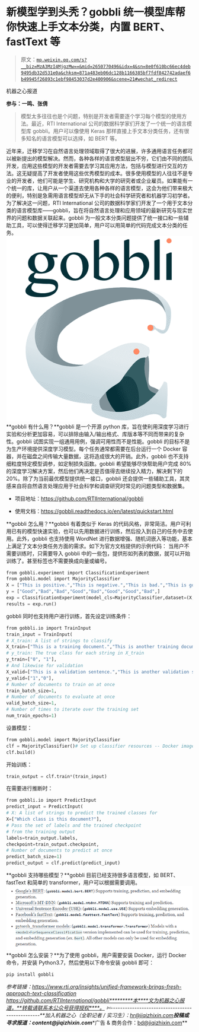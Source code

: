 # 新模型学到头秃？gobbli 统一模型库帮你快速上手文本分类，内置 BERT、fastText 等

> 原文：[`mp.weixin.qq.com/s?__biz=MzA3MzI4MjgzMw==&mid=2650770496&idx=4&sn=8e0f610bc66ec4deb9495db32d531e0a&chksm=871a483eb06dc128b1166385bf7fdf842742adaef6b49945f26893c1ebf98453037d2e400906&scene=21#wechat_redirect`](http://mp.weixin.qq.com/s?__biz=MzA3MzI4MjgzMw==&mid=2650770496&idx=4&sn=8e0f610bc66ec4deb9495db32d531e0a&chksm=871a483eb06dc128b1166385bf7fdf842742adaef6b49945f26893c1ebf98453037d2e400906&scene=21#wechat_redirect)

机器之心报道

**参与：一鸣、张倩**

> 模型太多往往也是个问题，特别是开发者需要逐个学习每个模型的使用方法。最近，RTI International 公司的数据科学家们开发了一个统一的语言模型库 gobbli。用户可以像使用 Keras 那样直接上手文本分类任务，还有很多知名的语言模型可以选择，如 BERT 等。

近年来，迁移学习在自然语言处理领域取得了很大的进展，许多通用语言任务都可以被新提出的模型解决。然而，各种各样的语言模型层出不穷，它们由不同的团队开发，应用这些模型的开发者需要去学习其应用方法，包括与模型进行交互的方法。这无疑提高了开发者使用这些优秀模型的成本。很多使用模型的人往往不是专业的开发者，他们可能是学生、研究机构和大学的研究者或企业雇员。如果能有一个统一的库，让用户从一个渠道去使用各种各样的语言模型，这会为他们带来极大的便利，特别是急需用语言模型却无从下手的社会科学研究者和机器学习初学者。为了解决这一问题，RTI International 公司的数据科学家们开发了一个用于文本分类的语言模型库——gobbli，旨在将自然语言处理和应用领域的最新研究与现实世界的问题和数据关联起来。gobbli 为一般文本分类问题提供了统一接口和一些辅助工具，可以使得迁移学习更加简单，用户可以用简单的代码完成文本分类的任务。![](img/ed540f9a1818aa91e07911feedbb8854.jpg)**gobbli 有什么用？**gobbli 是一个开源 python 库，旨在使利用深度学习进行实验和分析更加容易，可以排除由输入/输出格式、库版本等不同而带来的复杂性。gobbli 试图实现一组通用用例，强调可用性而不是性能。gobbli 的目标不是为生产环境提供深度学习模型。每个任务通常都需要在后台运行一个 Docker 容器，并在磁盘之间传输大量数据，这将造成很大的开销。此外，gobbli 也不支持细粒度特定模型调参，如定制损失函数。gobbli 希望能够尽快帮助用户完成 80% 的深度学习解决方案，然后他们再决定是否值得去继续投入精力，解决剩下的 20%。除了为当前最优模型提供统一接口，gobbli 还会提供一些辅助工具，其灵感来自将自然语言处理应用于社会科学和调查研究时常见的问题类型和数据集。

*   项目地址：https://github.com/RTIInternational/gobbli

*   使用文档：https://gobbli.readthedocs.io/en/latest/quickstart.html

**gobbli 怎么用？**gobbli 有着类似于 Keras 的代码风格，非常简洁。用户可利用已有的模型快速实验，也可以先用数据进行训练，然后投入到自己的任务中去使用。此外，gobbli 也支持使用 WordNet 进行数据增强、随机词嵌入等功能，基本上满足了文本分类任务方面的需求。如下为官方文档提供的示例代码： 当用户不需要训练时，只需要导入 gobbli 中的一些包，提供形如列表的数据，就可以开始训练了。甚至标签也不需要换成向量或编号。

```py
from gobbli.experiment import ClassificationExperiment
from gobbli.model import MajorityClassifier
X = ["This is positive.","This is negative.","This is bad.","This is good.","This is really bad.","This is really good.","This is pretty good.","This is pretty bad.",]
y = ["Good","Bad","Bad","Good","Bad","Good","Good","Bad",]
exp = ClassificationExperiment(model_cls=MajorityClassifier,dataset=(X, y))
results = exp.run()
```

gobbli 同时也支持用户进行训练，首先设定训练条件：

```py
from gobbli.io import TrainInput
train_input = TrainInput(
# X_train: A list of strings to classify
X_train=["This is a training document.","This is another training document."],
# y_train: The true class for each string in X_train
y_train=["0", "1"],
# And likewise for validation
X_valid=["This is a validation sentence.","This is another validation sentence."],
y_valid=["1","0"],
# Number of documents to train on at once
train_batch_size=1,
# Number of documents to evaluate at once
valid_batch_size=1,
# Number of times to iterate over the training set
num_train_epochs=1)
```

设置模型：

```py
from gobbli.model import MajorityClassifier
clf = MajorityClassifier()# Set up classifier resources -- Docker image, etc.
clf.build()
```

开始训练：

```py
train_output = clf.train*(train_input)
```

在需要进行推断时：

```py
from gobbli.io import PredictInput
predict_input = PredictInput(
# X: A list of strings to predict the trained classes for
X=["Which class is this document?"],
# Pass the set of labels and the trained checkpoint
# from the training output
labels=train_output.labels,
checkpoint=train_output.checkpoint,
# Number of documents to predict at once
predict_batch_size=1)
predict_output = clf.predict(predict_input)
```

**gobbli 支持哪些模型？**gobbli 目前已经支持很多语言模型，如 BERT、fastText 和简单的 transformer，用户可以根据需要调用。![](img/ec62e609798ae689584cc1171be413c8.jpg)**gobbli 怎么安装？**为了使用 gobbli，用户需要安装 Docker，运行 Docker 命令，并安装 Python3.7，然后使用以下命令安装 gobbli 即可：

```py
pip install gobbli
```

*参考链接：**https://www.rti.org/insights/unified-framework-brings-fresh-approach-text-classification*
*https://github.com/RTIInternational/gobbli*********本****文为机器之心报道，**转载请联系本公众号获得授权****。**
✄------------------------------------------------**加入机器之心（全职记者 / 实习生）：hr@jiqizhixin.com****投稿或寻求报道：**content**@jiqizhixin.com****广告 & 商务合作：bd@jiqizhixin.com**
